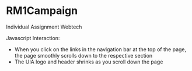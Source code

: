# RM1Campaign
Individual Assignment Webtech

Javascript Interaction:
- When you click on the links in the navigation bar at the top of the page, the page smoothly scrolls down to the respective section
- The UIA logo and header shrinks as you scroll down the page
